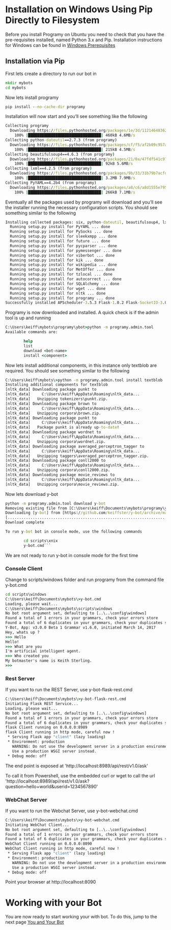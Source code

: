 # Installation on Windows Using Pip Directly to Filesystem

Before you install Programy on Ubuntu you need to check that you have the pre-requisites installed, 
named Python 3.x and Pip. Installation instructions for Windows can be found in [Windows Prerequisites](Install_Windows_PreReqs)

## Installation via Pip

First lets create a directory to run our bot in 

```cmd
mkdir mybots
cd mybots
```

Now lets install programy

```cmd
pip install --no-cache-dir programy
```

Installation will now start and you’ll see something like the following
```cmd
Collecting programy
  Downloading https://files.pythonhosted.org/packages/1e/3d/1121464836275c392f87920650150450151606f794593f731cc832b2d70f/programy-3.5.1.tar.gz (457kB)
    100% |████████████████████████████████| 460kB 4.6MB/s
Collecting python-dateutil==2.7.3 (from programy)
  Downloading https://files.pythonhosted.org/packages/cf/f5/af2b09c957ace60dcfac112b669c45c8c97e32f94aa8b56da4c6d1682825/python_dateutil-2.7.3-py2.py3-none-any.whl (211kB)
    100% |████████████████████████████████| 215kB 4.5MB/s
Collecting beautifulsoup4==4.6.3 (from programy)
  Downloading https://files.pythonhosted.org/packages/21/0a/47fdf541c97fd9b6a610cb5fd518175308a7cc60569962e776ac52420387/beautifulsoup4-4.6.3-py3-none-any.whl (90kB)
    100% |████████████████████████████████| 92kB 5.6MB/s
Collecting lxml==4.2.5 (from programy)
  Downloading https://files.pythonhosted.org/packages/9b/33/31b79b7acfdb3fa8cdf4cb34ed282f0dc359f34a150b5abc81b591b27abd/lxml-4.2.5-cp36-cp36m-win32.whl (3.2MB)
    100% |████████████████████████████████| 3.2MB 7.9MB/s
Collecting PyYAML==4.2b4 (from programy)
  Downloading https://files.pythonhosted.org/packages/a8/c6/a8d1555e795dbd0375c3c93b576ca13bbf139db51ea604afa19a2c35fc03/PyYAML-4.2b4.tar.gz (262kB)
    100% |████████████████████████████████| 266kB 7.1MB/s
```

Eventually all the packages used by programy will download and you’ll see the installer running the necessary configuration scripts. You should see something similar to the following

```cmd
Installing collected packages: six, python-dateutil, beautifulsoup4, lxml, PyYAML, idna, chardet, certifi, urllib3, requests, itsdangerous, MarkupSafe, Jinja2, Werkzeug, click, Flask, python-engineio, python-socketio, Flask-SocketIO, PySocks, oauthlib, requests-oauthlib, tweepy, sleekxmpp, future, pycparser, cffi, asn1crypto, cryptography, python-telegram-bot, requests-toolbelt, pymessenger, pytz, PyJWT, twilio, websocket-client, slackclient, viberbot, line-bot-sdk, kik, wikipedia, MetOffer, tzlocal, APScheduler, emoji, autocorrect, redis, pymongo, SQLAlchemy, PyMySQL, wget, singledispatch, nltk, textblob, programy
  Running setup.py install for PyYAML ... done
  Running setup.py install for PySocks ... done
  Running setup.py install for sleekxmpp ... done
  Running setup.py install for future ... done
  Running setup.py install for pycparser ... done
  Running setup.py install for pymessenger ... done
  Running setup.py install for viberbot ... done
  Running setup.py install for kik ... done
  Running setup.py install for wikipedia ... done
  Running setup.py install for MetOffer ... done
  Running setup.py install for tzlocal ... done
  Running setup.py install for autocorrect ... done
  Running setup.py install for SQLAlchemy ... done
  Running setup.py install for wget ... done
  Running setup.py install for nltk ... done
  Running setup.py install for programy ... done
Successfully installed APScheduler-3.5.3 Flask-1.0.2 Flask-SocketIO-3.0.2 Jinja2-2.10 MarkupSafe-1.1.0 MetOffer-1.3.2 PyJWT-1.7.1 PyMySQL-0.9.2 PySocks-1.6.8 PyYAML-4.2b4 SQLAlchemy-1.2.12 Werkzeug-0.14.1 asn1crypto-0.24.0 autocorrect-0.3.0 beautifulsoup4-4.6.3 certifi-2018.11.29 cffi-1.11.5 chardet-3.0.4 click-7.0 cryptography-2.5 emoji-0.5.1 future-0.17.1 idna-2.7 itsdangerous-1.1.0 kik-1.5.0 line-bot-sdk-1.8.0 lxml-4.2.5 nltk-3.4 oauthlib-3.0.1 programy-3.5.1 pycparser-2.19 pymessenger-0.0.7.0 pymongo-3.7.1 python-dateutil-2.7.3 python-engineio-3.3.2 python-socketio-3.1.2 python-telegram-bot-11.1.0 pytz-2018.9 redis-2.10.6 requests-2.20.0 requests-oauthlib-1.2.0 requests-toolbelt-0.9.1 singledispatch-3.4.0.3 six-1.12.0 slackclient-1.3.0 sleekxmpp-1.3.3 textblob-0.15.2 tweepy-3.6.0 twilio-6.18.1 tzlocal-1.5.1 urllib3-1.24.1 viberbot-1.0.11 websocket-client-0.54.0 wget-3.2 wikipedia-1.4.0
```

Programy is now downloaded and installed. A quick check is if the admin tool is up and running

```cmd
C:\Users\keiff\mybots\programy\ybot>python -m programy.admin.tool
Available commands are:

        help
        list
        download <bot-name>
        install <component>
```

Now lets install additional components, in this instance only textblob are required. You should see something similar to the following


```cmd
C:\Users\keiff\mybots\>python -m programy.admin.tool install textblob
Installing additional components for textblob
[nltk_data] Downloading package punkt to
[nltk_data]     C:\Users\keiff\AppData\Roaming\nltk_data...
[nltk_data]   Unzipping tokenizers\punkt.zip.
[nltk_data] Downloading package brown to
[nltk_data]     C:\Users\keiff\AppData\Roaming\nltk_data...
[nltk_data]   Unzipping corpora\brown.zip.
[nltk_data] Downloading package punkt to
[nltk_data]     C:\Users\keiff\AppData\Roaming\nltk_data...
[nltk_data]   Package punkt is already up-to-date!
[nltk_data] Downloading package wordnet to
[nltk_data]     C:\Users\keiff\AppData\Roaming\nltk_data...
[nltk_data]   Unzipping corpora\wordnet.zip.
[nltk_data] Downloading package averaged_perceptron_tagger to
[nltk_data]     C:\Users\keiff\AppData\Roaming\nltk_data...
[nltk_data]   Unzipping taggers\averaged_perceptron_tagger.zip.
[nltk_data] Downloading package conll2000 to
[nltk_data]     C:\Users\keiff\AppData\Roaming\nltk_data...
[nltk_data]   Unzipping corpora\conll2000.zip.
[nltk_data] Downloading package movie_reviews to
[nltk_data]     C:\Users\keiff\AppData\Roaming\nltk_data...
[nltk_data]   Unzipping corpora\movie_reviews.zip.
```

Now lets download y-bot

```cmd
python -m programy.admin.tool download y-bot
Removing existing file from [C:\Users\keiff\Documents\mybots\programy\ybot]
Downloading [y-bot] from [https://github.com/keiffster/y-bot/archive/master.zip]
[..................................................................................................]
Download complete

To run y-bot bot in console mode, use the following commands

        cd scripts\xnix
        y-bot.cmd```
```

We are not ready to run y-bot in console mode for the first time

### Console Client
Change to scripts/windows folder and run programy from the command file y-bot.cmd

```cmd
cd scripts\windows
C:\Users\keiff\Documents\mybots\>y-bot.cmd
Loading, please wait...
C:\Users\keiff\Documents\mybots\scripts\windows
No bot root argument set, defaulting to [..\..\config\windows]
Found a total of 1 errors in your grammars, check your errors store
Found a total of 6 duplicates in your grammars, check your duplicates store
Y-Bot, App: v3.0.0 Beta 1 Grammar v1.6.0, initiated March 14, 2017
Hey, whats up ?
>>> Hello
Hello!
>>> What are you
I'm artificial intelligent agent.
>>> Who created you
My botmaster's name is Keith Sterling.
>>>
```

### Rest Server
If you want to run the REST Server, use y-bot-flask-rest.cmd
```cmd
C:\Users\keiff\Documents\mybots\>y-bot-flask-rest.cmd
Initiating Flask REST Service...
Loading, please wait...
No bot root argument set, defaulting to [..\..\config\windows]
Found a total of 1 errors in your grammars, check your errors store
Found a total of 6 duplicates in your grammars, check your duplicates store
flask Client running on 0.0.0.0:8989
flask Client running in http mode, careful now !
 * Serving Flask app "client" (lazy loading)
 * Environment: production
   WARNING: Do not use the development server in a production environment.
   Use a production WSGI server instead.
 * Debug mode: off

```

The end point is exposed at 'http://localhost:8989/api/rest/v1.0/ask'

To call it from Powershell, use the embedded curl or wget to call the url 'http://localhost:8989/api/rest/v1.0/ask?question=hello+world&userid=1234567890'

### WebChat Server
If you want to run the Webchat Server, use y-bot-webchat.cmd
```cmd
C:\Users\keiff\Documents\mybots\>y-bot-webchat.cmd
Initiating WebChat Client...
No bot root argument set, defaulting to [..\..\config\windows]
Found a total of 1 errors in your grammars, check your errors store
Found a total of 6 duplicates in your grammars, check your duplicates store
WebChat Client running on 0.0.0.0:8090
WebChat Client running in http mode, careful now !
 * Serving Flask app "client" (lazy loading)
 * Environment: production
   WARNING: Do not use the development server in a production environment.
   Use a production WSGI server instead.
 * Debug mode: off
```

Point your browser at http://localhost:8090

# Working with your Bot
You are now ready to start working your with bot. To do this, jump to the next page [You and Your Bot](./You_And_Your_Bot)
